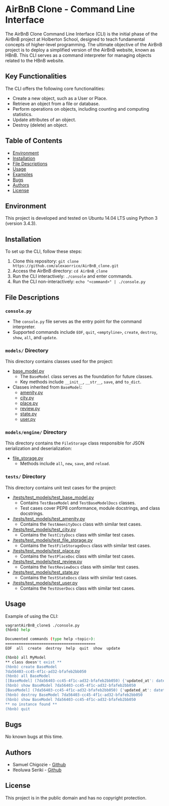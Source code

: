# AirBnB Clone - Command Line Interface

The AirBnB Clone Command Line Interface (CLI) is the initial phase of the AirBnB project at Holberton School, designed to teach fundamental concepts of higher-level programming. The ultimate objective of the AirBnB project is to deploy a simplified version of the AirBnB website, known as HBnB. This CLI serves as a command interpreter for managing objects related to the HBnB website.

## Key Functionalities

The CLI offers the following core functionalities:

- Create a new object, such as a User or Place.
- Retrieve an object from a file or database.
- Perform operations on objects, including counting and computing statistics.
- Update attributes of an object.
- Destroy (delete) an object.

## Table of Contents

- [Environment](#environment)
- [Installation](#installation)
- [File Descriptions](#file-descriptions)
- [Usage](#usage)
- [Examples](#examples)
- [Bugs](#bugs)
- [Authors](#authors)
- [License](#license)

## Environment

This project is developed and tested on Ubuntu 14.04 LTS using Python 3 (version 3.4.3).

## Installation

To set up the CLI, follow these steps:

1. Clone this repository: `git clone https://github.com/alexaorrico/AirBnB_clone.git`
2. Access the AirBnB directory: `cd AirBnB_clone`
3. Run the CLI interactively: `./console` and enter commands.
4. Run the CLI non-interactively: `echo "<command>" | ./console.py`

## File Descriptions

### `console.py`

- The `console.py` file serves as the entry point for the command interpreter.
- Supported commands include `EOF`, `quit`, `<emptyline>`, `create`, `destroy`, `show`, `all`, and `update`.

### `models/` Directory

This directory contains classes used for the project:

- [base_model.py](/models/base_model.py)
  - The `BaseModel` class serves as the foundation for future classes.
  - Key methods include `__init__`, `__str__`, `save`, and `to_dict`.
- Classes inherited from `BaseModel`:
  - [amenity.py](/models/amenity.py)
  - [city.py](/models/city.py)
  - [place.py](/models/place.py)
  - [review.py](/models/review.py)
  - [state.py](/models/state.py)
  - [user.py](/models/user.py)

### `models/engine/` Directory

This directory contains the `FileStorage` class responsible for JSON serialization and deserialization:

- [file_storage.py](/models/engine/file_storage.py)
  - Methods include `all`, `new`, `save`, and `reload`.

### `tests/` Directory

This directory contains unit test cases for the project:

- [/tests/test_models/test_base_model.py](/tests/test_models/test_base_model.py)
  - Contains `TestBaseModel` and `TestBaseModelDocs` classes.
  - Test cases cover PEP8 conformance, module docstrings, and class docstrings.
- [/tests/test_models/test_amenity.py](/tests/test_models/test_amenity.py)
  - Contains the `TestAmenityDocs` class with similar test cases.
- [/tests/test_models/test_city.py](/tests/test_models/test_city.py)
  - Contains the `TestCityDocs` class with similar test cases.
- [/tests/test_models/test_file_storage.py](/tests/test_models/test_file_storage.py)
  - Contains the `TestFileStorageDocs` class with similar test cases.
- [/tests/test_models/test_place.py](/tests/test_models/test_place.py)
  - Contains the `TestPlaceDoc` class with similar test cases.
- [/tests/test_models/test_review.py](/tests/test_models/test_review.py)
  - Contains the `TestReviewDocs` class with similar test cases.
- [/tests/test_models/test_state.py](/tests/test_models/test_state.py)
  - Contains the `TestStateDocs` class with similar test cases.
- [/tests/test_models/test_user.py](/tests/test_models/test_user.py)
  - Contains the `TestUserDocs` class with similar test cases.

## Usage

Example of using the CLI:

```bash
vagrantAirBnB_clone$ ./console.py
(hbnb) help

Documented commands (type help <topic>):
========================================
EOF  all  create  destroy  help  quit  show  update

(hbnb) all MyModel
** class doesn't exist **
(hbnb) create BaseModel
7da56403-cc45-4f1c-ad32-bfafeb2bb050
(hbnb) all BaseModel
[[BaseModel] (7da56403-cc45-4f1c-ad32-bfafeb2bb050) {'updated_at': datetime.datetime(2017, 9, 28, 9, 50, 46, 772167), 'id': '7da56403-cc45-4f1c-ad32-bfafeb2bb050', 'created_at': datetime.datetime(2017, 9, 28, 9, 50, 46, 772123)}]
(hbnb) show BaseModel 7da56403-cc45-4f1c-ad32-bfafeb2bb050
[BaseModel] (7da56403-cc45-4f1c-ad32-bfafeb2bb050) {'updated_at': datetime.datetime(2017, 9, 28, 9, 50, 46, 772167), 'id': '7da56403-cc45-4f1c-ad32-bfafeb2bb050', 'created_at': datetime.datetime(2017, 9, 28, 9, 50, 46, 772123)}
(hbnb) destroy BaseModel 7da56403-cc45-4f1c-ad32-bfafeb2bb050
(hbnb) show BaseModel 7da56403-cc45-4f1c-ad32-bfafeb2bb050
** no instance found **
(hbnb) quit
```

## Bugs

No known bugs at this time.

## Authors

- Samuel Chigozie - [Github](https://github.com/Samuelchigozie)
- Ifeoluwa Seriki - [Github](https://github.com/alicecodes1)

## License

This project is in the public domain and has no copyright protection.
